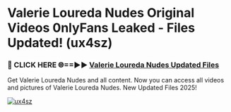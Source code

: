 # Valerie Loureda Nudes Original Videos 0nlyFans Leaked - Files Updated! (ux4sz)

<h3>🔴 CLICK HERE 🌐==►► <a href="https://tinyurl.com/52m3yx9h" rel="nofollow">Valerie Loureda Nudes Updated Files</a></h3>

Get Valerie Loureda Nudes and all content. Now you can access all videos and pictures of Valerie Loureda Nudes. New Updated Files 2025!

[![ux4sz](https://i.imgur.com/TnHtlc8.gif)](https://tinyurl.com/52m3yx9h)
